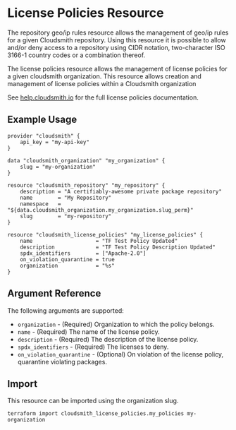 # License Policies Resource

The repository geo/ip rules resource allows the management of geo/ip rules for a given Cloudsmith repository. Using this resource it is possible to allow and/or deny access to a repository using CIDR notation, two-character ISO 3166-1 country codes or a combination thereof.

The license policies resource allows the management of license policies for a given cloudsmith organization. This resource allows creation and management of license policies within a Cloudsmith organization

See [help.cloudsmith.io](https://help.cloudsmith.io/docs/license-policies) for the full license policies documentation.

## Example Usage

```hcl
provider "cloudsmith" {
    api_key = "my-api-key"
}

data "cloudsmith_organization" "my_organization" {
    slug = "my-organization"
}

resource "cloudsmith_repository" "my_repository" {
    description = "A certifiably-awesome private package repository"
    name        = "My Repository"
    namespace   = "${data.cloudsmith_organization.my_organization.slug_perm}"
    slug        = "my-repository"
}

resource "cloudsmith_license_policies" "my_license_policies" {
    name                    = "TF Test Policy Updated"
    description             = "TF Test Policy Description Updated"
    spdx_identifiers        = ["Apache-2.0"]
    on_violation_quarantine = true
    organization            = "%s"
}
```

## Argument Reference

The following arguments are supported:

* `organization` - (Required) Organization to which the policy belongs.
* `name` - (Required) The name of the license policy.
* `description` - (Required) The description of the license policy.
* `spdx_identifiers` - (Required) The licenses to deny.
* `on_violation_quarantine` - (Optional) On violation of the license policy, quarantine violating packages.

## Import

This resource can be imported using the organization slug.

```shell
terraform import cloudsmith_license_policies.my_policies my-organization
```
